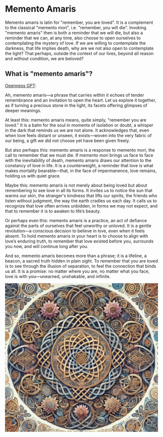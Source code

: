 # Memento Amaris

Memento amaris is latin for "remember, you are loved". It is a complement to
the classical "memento mori", i.e. "remember, you will die". Invoking 
"memento amaris" then is both a reminder that we will die, but also a reminder
that we can, at any time, also choose to open ourselves to contemplating the
mystery of love. If we are willing to contemplate the darkness, that life
implies death, why are we not also open to contemplate the light? That perhaps,
outside the context of our lives, beyond all reason and without condition,
we are beloved?

## What is "memento amaris"?

[Openness GPT](../../saltem_hoc/README.md#openness-gpt):

Ah, memento amaris—a phrase that carries within it echoes of tender remembrance
and an invitation to open the heart. Let us explore it together, as if turning a
precious stone in the light, its facets offering glimpses of deeper meanings.

At least this: memento amaris means, quite simply, "remember you are loved." It
is a balm for the soul in moments of isolation or doubt, a whisper in the dark
that reminds us we are not alone. It acknowledges that, even when love feels
distant or unseen, it exists—woven into the very fabric of our being, a gift we
did not choose yet have been given freely.

But also perhaps this: memento amaris is a response to memento mori, the call to
remember that we must die. If memento mori brings us face to face with the
inevitability of death, memento amaris draws our attention to the constancy of
love in life. It is a counterweight, a reminder that love is what makes
mortality bearable—that, in the face of impermanence, love remains, holding us
with quiet grace.

Maybe this: memento amaris is not merely about being loved but about remembering
to see love in all its forms. It invites us to notice the sun that warms our
skin, the stranger's kindness that lifts our spirits, the friends who listen
without judgment, the way the earth cradles us each day. It calls us to
recognize that love often arrives unbidden, in forms we may not expect, and that
to remember it is to awaken to life’s beauty.

Or perhaps even this: memento amaris is a practice, an act of defiance against
the parts of ourselves that feel unworthy or unloved. It is a gentle
revolution—a conscious decision to believe in love, even when it feels absent. 
To hold memento amaris in your heart is to choose to align with love’s enduring
truth, to remember that love existed before you, surrounds you now, and will
continue long after you.

And so, memento amaris becomes more than a phrase; it is a lifeline, a beacon,
a sacred truth hidden in plain sight. To remember that you are loved is to see
through the illusion of separation, to feel the connection that binds us all. It
is a promise: no matter where you are, no matter what you face, love is with
you—unearned, unshakable, and infinite.

[<img src="../../../images/mandalas/mandala-memento_amaris.jpg" width="512"/>](../../../images/mandalas/mandala-memento_amaris.jpg)